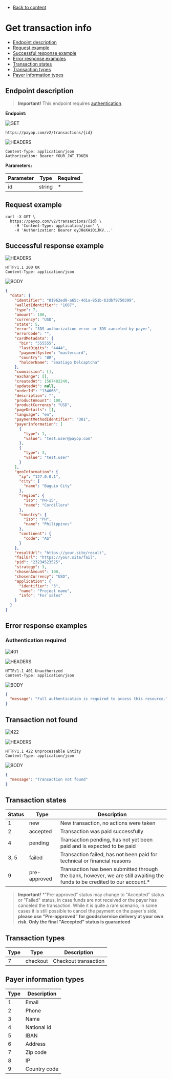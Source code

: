 * [Back to content](../Readme.md)

# Get transaction info

* [Endpoint description](#endpoint-description)
* [Request example](#request-example)
* [Successful response example](#successful-response-example)
* [Error response examples](#error-response-examples)
* [Transaction states](#transaction-states)
* [Transaction types](#transaction-types)
* [Payer information types](#payer-information-types)

## Endpoint description

> **Important!** This endpoint requires [authentication](../Authentication/bearerAuthentication.md).

**Endpoint:**

![GET](https://img.shields.io/badge/-GET-blue?style=for-the-badge)

```shell
https://payop.com/v2/transactions/{id}
```

![HEADERS](https://img.shields.io/badge/-Headers-yellowgreen?style=for-the-badge)

```shell
Content-Type: application/json
Authorization: Bearer YOUR_JWT_TOKEN
```

**Parameters:**

Parameter | Type   | Required |
----------|--------|----------|
id        | string | *        |

## Request example

```shell
curl -X GET \
  https://payop.com/v2/transactions/{id} \
    -H 'Content-Type: application/json' \
    -H 'Authorization: Bearer eyJ0eXAiOiJKV...'
```

## Successful response example

![HEADERS](https://img.shields.io/badge/-Headers-yellowgreen?style=for-the-badge)

```shell
HTTP/1.1 200 OK
Content-Type: application/json
```

![BODY](https://img.shields.io/badge/-BODY-blueviolet?style=for-the-badge)

```json
{
  "data": {
    "identifier": "81962ed0-a65c-4d1a-851b-b3dbf9750399",
    "walletIdentifier": "1607",
    "type": 7,
    "amount": 100,
    "currency": "USD",
    "state": 5,
    "error": "3DS authorization error or 3DS canceled by payer",
    "errorCode": "",
    "cardMetadata": {
      "bin": "555555",
      "lastDigits": "4444",
      "paymentSystem": "mastercard",
      "country": "BR",
      "holderName": "Snatiago Delcaptcha"
    },
    "commission": [],
    "exchange": [],
    "createdAt": 1567402240,
    "updatedAt": null,
    "orderId": "134666",
    "description": "",
    "productAmount": 100,
    "productCurrency": "USD",
    "pageDetails": [],
    "language": "en",
    "paymentMethodIdentifier": "381",
    "payerInformation": [
      {
        "type": 1,
        "value": "test.user@payop.com"
      },
      {
        "type": 3,
        "value": "test.user"
      }
    ],
    "geoInformation": {
      "ip": "127.0.0.1",
      "city": {
        "name": "Baguio City"
      },
      "region": {
        "iso": "PH-15",
        "name": "Cordillera"
      },
      "country": {
        "iso": "PH",
        "name": "Philippines"
      },
      "continent": {
        "code": "AS"
      }
    },
    "resultUrl": "https://your.site/result",
    "failUrl": "https://your.site/fail",
    "pid": "23234523525",
    "strategy": 3,
    "chosenAmount": 100,
    "chosenCurrency": "USD",
    "application": {
      "identifier": "3",
      "name": "Project name",
      "info": "For sales"
    }
  }
}
```

## Error response examples

### Authentication required

![401](https://img.shields.io/badge/401-Unauthorized-red?style=for-the-badge)

![HEADERS](https://img.shields.io/badge/-HEADERS-yellowgreen?style=for-the-badge)

```shell
HTTP/1.1 401 Unauthorized
Content-Type: application/json
```

![BODY](https://img.shields.io/badge/-BODY-blueviolet?style=for-the-badge)

```json
{
  "message": "Full authentication is required to access this resource."
}
```

## Transaction not found

![422](https://img.shields.io/badge/422-Unprocessable%20Entity-red?style=for-the-badge)

![HEADERS](https://img.shields.io/badge/-HEADERS-yellowgreen?style=for-the-badge)

```shell
HTTP/1.1 422 Unprocessable Entity
Content-Type: application/json
```

![BODY](https://img.shields.io/badge/-BODY-blueviolet?style=for-the-badge)

```json
{
  "message": "Transaction not found"
}
```


## Transaction states

Status | Type     | Description                       |
-------|----------|-----------------------------------|
1      | new      | New transaction, no actions were taken                   |
2      | accepted | Transaction was paid successfully |
4      | pending  | Transaction pending, has not yet been paid and is expected to be paid               |
3, 5   | failed   | Transaction failed, has not been paid for technical or financial reasons                |
9     | pre-approved|Transaction has been submitted through the bank, however, we are still awaiting the funds to be credited to our account.*              |

> **Important!** *"Pre-approved" status may change to "Accepted" status or "Failed" status, in case funds are not received or the payer has canceled the transaction. While it is quite a rare scenario, in some cases it is still possible to cancel the payment on the payer's side, **please use "Pre-approved" for goods/service delivery at your own risk. Only the final "Accepted" status is guaranteed**


## Transaction types

Type | Type     | Description          |
-----|----------|----------------------|
7    | checkout | Checkout transaction |

## Payer information types

Type | Description  |
-----|--------------|
1    | Email        |
2    | Phone        |
3    | Name         |
4    | National id  |
5    | IBAN         |
6    | Address      |
7    | Zip code     |
8    | IP           |
9    | Country code |
